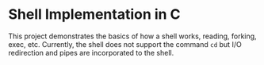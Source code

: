 # Shell Implementation in C

This project demonstrates the basics of how a shell works, reading, forking, exec, etc. 
Currently, the shell does not support the command `cd` but I/O redirection and pipes are incorporated to the shell. 
